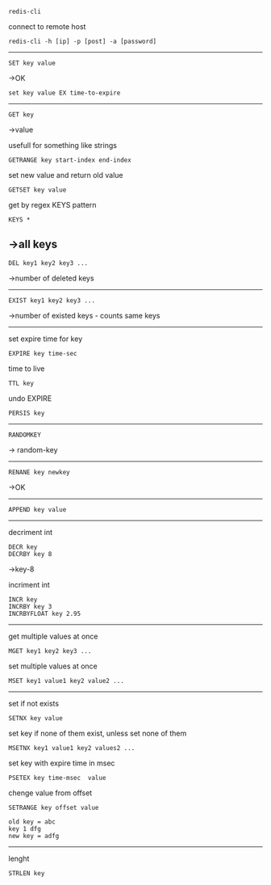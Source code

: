 	redis-cli

connect to remote host

	redis-cli -h [ip] -p [post] -a [password]

---
	SET key value
->OK
	
	set key value EX time-to-expire
---
	GET key
->value

usefull for something like strings

	GETRANGE key start-index end-index 
	
set new value and return old value

	GETSET key value 

get by regex
	KEYS pattern

	KEYS *
	
->all keys
---
	DEL key1 key2 key3 ...
->number of deleted keys

---	
	EXIST key1 key2 key3 ...
->number of existed keys - counts same keys

---
set expire time for key

	EXPIRE key time-sec

time to live

	TTL key

undo EXPIRE

	PERSIS key 
---

	RANDOMKEY
	
-> random-key

---
	RENANE key newkey
	
->OK

---
	APPEND key value
---
decriment int

	DECR key
	DECRBY key 8
	
->key-8

incriment int
	
	INCR key
	INCRBY key 3
	INCRBYFLOAT key 2.95
---
get multiple values at once

	MGET key1 key2 key3 ... 

set multiple values at once

	MSET key1 value1 key2 value2 ...
---
set if not exists

	SETNX key value 
	
set key if none of them exist, unless set none of them

	MSETNX key1 value1 key2 values2 ... 
	
set key with expire time in msec

	PSETEX key time-msec  value
	
chenge value from offset

	SETRANGE key offset value  
	
	old key = abc
	key 1 dfg
	new key = adfg
---
lenght

	STRLEN key
